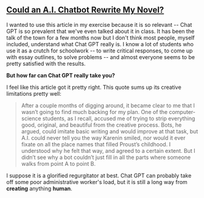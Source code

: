 ## [Could an A.I. Chatbot Rewrite My Novel?](https://www.newyorker.com/news/our-columnists/could-an-ai-chatbot-rewrite-my-novel)

I wanted to use this article in my exercise because it is so relevant -- Chat GPT is so prevalent that we've even talked about it in class. It has been the talk of the town for a few months now but I don't think most people, myself included, understand what Chat GPT really is. I know a lot of students who use it as a crutch for schoolwork -- to write critical responses, to come up with essay outlines, to solve problems -- and almost everyone seems to be pretty satisfied with the results.

__But how far can Chat GPT really take you?__

I feel like this article got it pretty right. This quote sums up its creative limitations pretty well:

> After a couple months of digging around, it became clear to me that I wasn’t going to find much backing for my plan. One of the computer-science students, as I recall, accused me of trying to strip everything good, original, and beautiful from the creative process. Bots, he argued, could imitate basic writing and would improve at that task, but A.I. could never tell you the way Karenin smiled, nor would it ever fixate on all the place names that filled Proust’s childhood. I understood why he felt that way, and agreed to a certain extent. But I didn’t see why a bot couldn’t just fill in all the parts where someone walks from point A to point B.

I suppose it is a glorified regurgitator at best. Chat GPT can probably take off some poor administrative worker's load, but it is still a long way from **creating** anything **human**.
